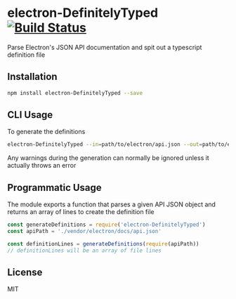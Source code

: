 # electron-DefinitelyTyped [![Build Status](https://travis-ci.org/electron/electron-definitelytyped.svg?branch=master)](https://travis-ci.org/electron/electron-definitelytyped)

Parse Electron's JSON API documentation and spit out a typescript definition file

## Installation

```sh
npm install electron-DefinitelyTyped --save
```

## CLI Usage

To generate the definitions

```sh
electron-DefinitelyTyped --in=path/to/electron/api.json --out=path/to/electron.d.ts
```

Any warnings during the generation can normally be ignored unless it actually throws
an error

## Programmatic Usage

The module exports a function that parses a given API JSON object and returns
an array of lines to create the definition file

```js
const generateDefinitions = require('electron-DefinitelyTyped')
const apiPath = './vendor/electron/docs/api.json'

const definitionLines = generateDefinitions(require(apiPath))
// definitionLines will be an array of file lines
```

## License

MIT
